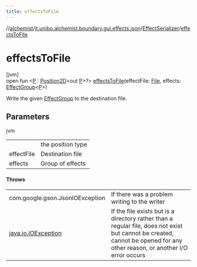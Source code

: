 ```yaml
---
title: effectsToFile
---
```

//[alchemist](../../../index.html)/[it.unibo.alchemist.boundary.gui.effects.json](../index.html)/[EffectSerializer](index.html)/[effectsToFile](effects-to-file.html)



# effectsToFile



[jvm]\
open fun <[P](effects-to-file.html) : [Position2D](../../it.unibo.alchemist.model.interfaces/-position2-d/index.html)<out [P](../-effect-group-adapter/index.html)>?> [effectsToFile](effects-to-file.html)(effectFile: [File](https://docs.oracle.com/javase/8/docs/api/java/io/File.html), effects: [EffectGroup](../../it.unibo.alchemist.boundary.gui.effects/-effect-group/index.html)<[P](../-effect-group-adapter/index.html)>)



Write the given [EffectGroup](../../it.unibo.alchemist.boundary.gui.effects/-effect-group/index.html) to the destination file.



## Parameters


jvm

| | |
|---|---|
| <P> | the position type |
| effectFile | Destination file |
| effects | Group of effects |



#### Throws


| | |
|---|---|
| com.google.gson.JsonIOException | If there was a problem writing to the writer |
| [java.io.IOException](https://docs.oracle.com/javase/8/docs/api/java/io/IOException.html) | If the file exists but is a directory rather than a regular file, does not exist but cannot be created, cannot be opened for any other reason, or another I/O error occurs |



